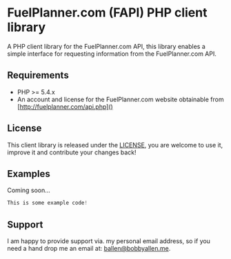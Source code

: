 FuelPlanner.com (FAPI) PHP client library
===========================================

A PHP client library for the FuelPlanner.com API, this library enables a simple interface for requesting information from the FuelPlanner.com API.

## Requirements

* PHP >= 5.4.x
* An account and license for the FuelPlanner.com website obtainable from [http://fuelplanner.com/api.php]()

## License

This client library is released under the [LICENSE](GPLv3), you are welcome to use it, improve it and contribute your changes back!

## Examples

Coming soon...

```php
This is some example code!
```

## Support

I am happy to provide support via. my personal email address, so if you need a hand drop me an email at: [ballen@bobbyallen.me]().